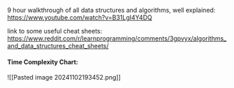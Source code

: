 9 hour walkthrough of all data structures and algorithms, well explained: https://www.youtube.com/watch?v=B31LgI4Y4DQ

link to some useful cheat sheets: https://www.reddit.com/r/learnprogramming/comments/3gpvyx/algorithms_and_data_structures_cheat_sheets/

#### Time Complexity Chart:

![[Pasted image 20241102193452.png]]

